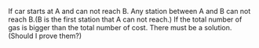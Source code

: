 If car starts at A and can not reach B. Any station between A and B
can not reach B.(B is the first station that A can not reach.)
If the total number of gas is bigger than the total number of cost. There must be a solution.
(Should I prove them?)